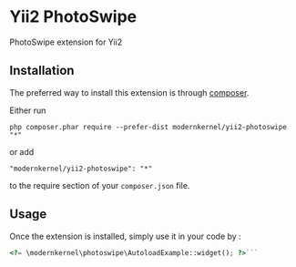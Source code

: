 Yii2 PhotoSwipe
===============
PhotoSwipe extension for Yii2

Installation
------------

The preferred way to install this extension is through [composer](http://getcomposer.org/download/).

Either run

```
php composer.phar require --prefer-dist modernkernel/yii2-photoswipe "*"
```

or add

```
"modernkernel/yii2-photoswipe": "*"
```

to the require section of your `composer.json` file.


Usage
-----

Once the extension is installed, simply use it in your code by  :

```php
<?= \modernkernel\photoswipe\AutoloadExample::widget(); ?>```
